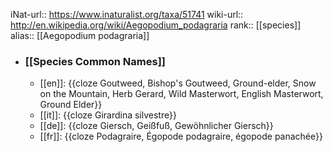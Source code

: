 iNat-url:: https://www.inaturalist.org/taxa/51741
wiki-url:: http://en.wikipedia.org/wiki/Aegopodium_podagraria
rank:: [[species]]
alias:: [[Aegopodium podagraria]]
- ### [[Species Common Names]]
	- [[en]]: {{cloze Goutweed, Bishop's Goutweed, Ground-elder, Snow on the Mountain, Herb Gerard, Wild Masterwort, English Masterwort, Ground Elder}}
	- [[it]]: {{cloze Girardina silvestre}}
	- [[de]]: {{cloze Giersch, Geißfuß, Gewöhnlicher Giersch}}
	- [[fr]]: {{cloze Podagraire, Égopode podagraire, égopode panachée}}